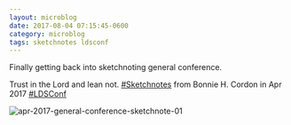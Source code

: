 ```yaml
---
layout: microblog
date: 2017-08-04 07:15:45-0600
category: microblog
tags: sketchnotes ldsconf
---
```

Finally getting back into sketchnoting general conference.

Trust in the Lord and lean not. [#Sketchnotes](/tags/sketchnotes) from Bonnie H. Cordon in Apr 2017 [#LDSConf](/tags/ldsconf)

![apr-2017-general-conference-sketchnote-01](/images/microblog/201708040715.jpg)
